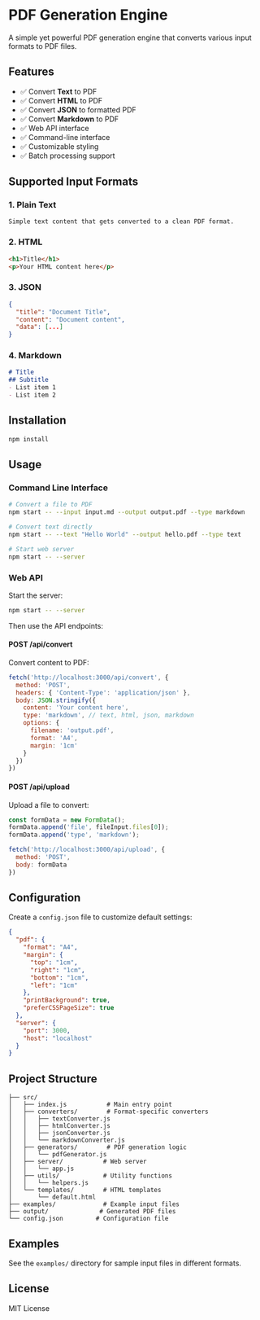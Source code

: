 # PDF Generation Engine

A simple yet powerful PDF generation engine that converts various input formats to PDF files.

## Features

- ✅ Convert **Text** to PDF
- ✅ Convert **HTML** to PDF  
- ✅ Convert **JSON** to formatted PDF
- ✅ Convert **Markdown** to PDF
- ✅ Web API interface
- ✅ Command-line interface
- ✅ Customizable styling
- ✅ Batch processing support

## Supported Input Formats

### 1. Plain Text
```
Simple text content that gets converted to a clean PDF format.
```

### 2. HTML
```html
<h1>Title</h1>
<p>Your HTML content here</p>
```

### 3. JSON
```json
{
  "title": "Document Title",
  "content": "Document content",
  "data": [...]
}
```

### 4. Markdown
```markdown
# Title
## Subtitle
- List item 1
- List item 2
```

## Installation

```bash
npm install
```

## Usage

### Command Line Interface

```bash
# Convert a file to PDF
npm start -- --input input.md --output output.pdf --type markdown

# Convert text directly
npm start -- --text "Hello World" --output hello.pdf --type text

# Start web server
npm start -- --server
```

### Web API

Start the server:
```bash
npm start -- --server
```

Then use the API endpoints:

#### POST /api/convert
Convert content to PDF:

```javascript
fetch('http://localhost:3000/api/convert', {
  method: 'POST',
  headers: { 'Content-Type': 'application/json' },
  body: JSON.stringify({
    content: 'Your content here',
    type: 'markdown', // text, html, json, markdown
    options: {
      filename: 'output.pdf',
      format: 'A4',
      margin: '1cm'
    }
  })
})
```

#### POST /api/upload
Upload a file to convert:

```javascript
const formData = new FormData();
formData.append('file', fileInput.files[0]);
formData.append('type', 'markdown');

fetch('http://localhost:3000/api/upload', {
  method: 'POST',
  body: formData
})
```

## Configuration

Create a `config.json` file to customize default settings:

```json
{
  "pdf": {
    "format": "A4",
    "margin": {
      "top": "1cm",
      "right": "1cm", 
      "bottom": "1cm",
      "left": "1cm"
    },
    "printBackground": true,
    "preferCSSPageSize": true
  },
  "server": {
    "port": 3000,
    "host": "localhost"
  }
}
```

## Project Structure

```
├── src/
│   ├── index.js           # Main entry point
│   ├── converters/        # Format-specific converters
│   │   ├── textConverter.js
│   │   ├── htmlConverter.js
│   │   ├── jsonConverter.js
│   │   └── markdownConverter.js
│   ├── generators/        # PDF generation logic
│   │   └── pdfGenerator.js
│   ├── server/           # Web server
│   │   └── app.js
│   ├── utils/            # Utility functions
│   │   └── helpers.js
│   └── templates/        # HTML templates
│       └── default.html
├── examples/             # Example input files
├── output/              # Generated PDF files
└── config.json         # Configuration file
```

## Examples

See the `examples/` directory for sample input files in different formats.

## License

MIT License
